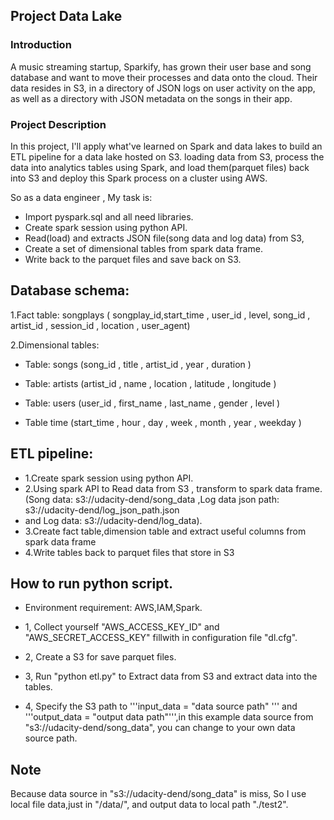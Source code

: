 ## Project Data Lake
### Introduction
A music streaming startup, Sparkify, has grown their user base and song database and want to move their processes and data onto the cloud. 
Their data resides in S3, in a directory of JSON logs on user activity on the app, as well as a directory with JSON metadata on the songs in their app.


### Project Description
In this project, I'll apply what've learned on Spark and data lakes to build an ETL pipeline for a data lake hosted on S3. loading data from S3, process the data into analytics tables using Spark, and load them(parquet files) back into S3 and deploy this Spark process on a cluster using AWS.

So as a data engineer , My task is:
- Import pyspark.sql and all need libraries.
- Create spark session using python API.
- Read(load) and extracts JSON file(song data and log data) from S3, 
- Create a set of dimensional tables from spark data frame.
- Write back to the parquet files and save back on S3. 



## Database schema:
1.Fact table: songplays  ( songplay_id,start_time , user_id , level, song_id , artist_id , session_id , location , user_agent)

2.Dimensional tables:

- Table: songs (song_id , title , artist_id , year , duration )

- Table: artists (artist_id , name , location , latitude , longitude ) 

- Table: users (user_id , first_name , last_name , gender , level )

- Table time (start_time , hour , day , week , month , year , weekday ) 

                                
 
## ETL pipeline:

- 1.Create spark session using python API.
- 2.Using spark API to Read data from S3 , transform to spark data frame. 
(Song data: s3://udacity-dend/song_data ,Log data json path: s3://udacity-dend/log_json_path.json
- and Log data: s3://udacity-dend/log_data).
- 3.Create fact table,dimension table and extract useful columns from spark data frame
- 4.Write tables back to parquet files that store in S3





## How to run python script.
- Environment requirement: AWS,IAM,Spark. 

- 1, Collect yourself "AWS_ACCESS_KEY_ID" and "AWS_SECRET_ACCESS_KEY" fillwith in configuration file "dl.cfg". 

- 2, Create a S3 for save parquet files. 

- 3, Run "python etl.py" to Extract data from S3 and extract data into the tables.

- 4, Specify the S3 path to '''input_data = "data source path" ''' and '''output_data = "output data path"''',in this example data source from "s3://udacity-dend/song_data", you can change to your own data source path.
    

## Note
Because data source in "s3://udacity-dend/song_data" is miss, So I use local file data,just in "/data/", and output data to local path "./test2".
